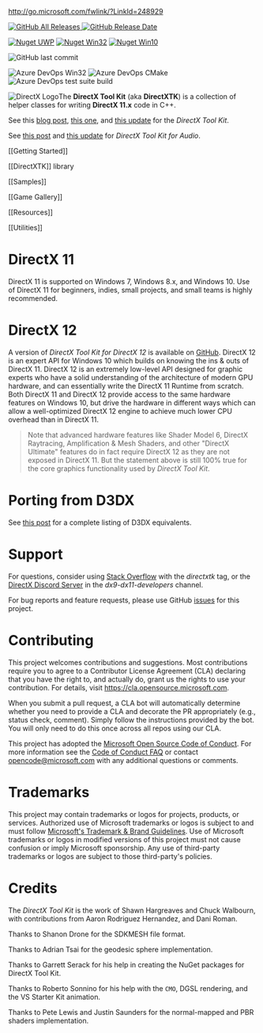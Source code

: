 http://go.microsoft.com/fwlink/?LinkId=248929

[![GitHub All Releases](https://img.shields.io/github/downloads/Microsoft/DirectXTK/total?style=for-the-badge) ![GitHub Release Date](https://img.shields.io/github/release-date/Microsoft/DirectXTK?style=for-the-badge)](https://github.com/microsoft/DirectXTK/releases/latest)

[![Nuget UWP](https://img.shields.io/nuget/dt/directxtk_uwp?label=NuGet%20%28UWP%29&style=for-the-badge)](https://www.nuget.org/packages/directxtk_uwp/) [![Nuget Win32](https://img.shields.io/nuget/dt/directxtk_desktop_2017?label=NuGet%20%28Win32%29&style=for-the-badge)](https://www.nuget.org/packages/directxtk_desktop_2017/) [![Nuget Win10](https://img.shields.io/nuget/dt/directxtk_desktop_win10?label=NuGet%20%28Win10%29&style=for-the-badge)](https://www.nuget.org/packages/directxtk_desktop_win10/)

![GitHub last commit](https://img.shields.io/github/last-commit/Microsoft/DirectXTK?style=for-the-badge)

![Azure DevOps Win32](https://img.shields.io/azure-devops/build/mscodehub/ab27a052-7f0e-4cba-9bec-d298c5942ab9/1144?label=BUILD%20%28Win32%29&style=for-the-badge)
![Azure DevOps CMake](https://img.shields.io/azure-devops/build/mscodehub/ab27a052-7f0e-4cba-9bec-d298c5942ab9/1664?label=BUILD%20%28CMake%29&style=for-the-badge)
![Azure DevOps test suite build](https://img.shields.io/azure-devops/build/mscodehub/ab27a052-7f0e-4cba-9bec-d298c5942ab9/1155?label=BUILD%20%28TEST%20SUITE%29&style=for-the-badge)

![DirectX Logo](https://github.com/Microsoft/DirectXTK/wiki/X_jpg.jpg)The **DirectX Tool Kit** (aka **DirectXTK**) is a collection of helper classes for writing **DirectX 11.x** code in C++.

See this [blog post](https://walbourn.github.io/directxtk/), [this one](https://walbourn.github.io/directxtk-update/), and [this update](https://walbourn.github.io/latest-news-on-directx-tool-kit/) for the *DirectX Tool Kit*.

See [this post](https://walbourn.github.io/directx-tool-kit-for-audio/) and [this update](https://walbourn.github.io/directx-tool-kit-for-audio-updates-and-a-direct3d-9-footnote/) for *DirectX Tool Kit for Audio*.

[[Getting Started]]

[[DirectXTK]] library

[[Samples]]

[[Game Gallery]]

[[Resources]]

[[Utilities]]

# DirectX 11
DirectX 11 is supported on Windows  7, Windows 8.x, and Windows 10. Use of DirectX 11 for beginners, indies, small projects, and small teams is highly recommended.

# DirectX 12
A version of _DirectX Tool Kit for DirectX 12_ is available on [GitHub](https://github.com/Microsoft/DirectXTK12). DirectX 12 is an expert API for Windows 10 which builds on knowing the ins & outs of DirectX 11. DirectX 12 is an extremely low-level API designed for graphic experts who have a solid understanding of the architecture of modern GPU hardware, and can essentially write the DirectX 11 Runtime from scratch. Both DirectX 11 and DirectX 12 provide access to the same hardware features on Windows 10, but drive the hardware in different ways which can allow a well-optimized DirectX 12 engine to achieve much lower CPU overhead than in DirectX 11.

> Note that advanced hardware features like Shader Model 6, DirectX Raytracing, Amplification & Mesh Shaders, and other "DirectX Ultimate" features do in fact require DirectX 12 as they are not exposed in DirectX 11. But the statement above is still 100% true for the core graphics functionality used by *DirectX Tool Kit*.

# Porting from D3DX
See [this post](https://aka.ms/Kfsdiu) for a complete listing of D3DX equivalents.

# Support

For questions, consider using [Stack Overflow](https://stackoverflow.com/questions/tagged/directxtk) with the *directxtk* tag, or the [DirectX Discord Server](https://discord.gg/directx) in the *dx9-dx11-developers* channel.

For bug reports and feature requests, please use GitHub [issues](https://github.com/microsoft/DirectXTK/issues) for this project.

# Contributing

This project welcomes contributions and suggestions. Most contributions require you to agree to a Contributor License Agreement (CLA) declaring that you have the right to, and actually do, grant us the rights to use your contribution. For details, visit https://cla.opensource.microsoft.com.

When you submit a pull request, a CLA bot will automatically determine whether you need to provide a CLA and decorate the PR appropriately (e.g., status check, comment). Simply follow the instructions provided by the bot. You will only need to do this once across all repos using our CLA.

This project has adopted the [Microsoft Open Source Code of Conduct](https://opensource.microsoft.com/codeofconduct/). For more information see the [Code of Conduct FAQ](https://opensource.microsoft.com/codeofconduct/faq/) or contact [opencode@microsoft.com](mailto:opencode@microsoft.com) with any additional questions or comments.

# Trademarks

This project may contain trademarks or logos for projects, products, or services. Authorized use of Microsoft trademarks or logos is subject to and must follow [Microsoft's Trademark & Brand Guidelines](https://www.microsoft.com/en-us/legal/intellectualproperty/trademarks/usage/general). Use of Microsoft trademarks or logos in modified versions of this project must not cause confusion or imply Microsoft sponsorship. Any use of third-party trademarks or logos are subject to those third-party's policies.

# Credits

The _DirectX Tool Kit_ is the work of Shawn Hargreaves and Chuck Walbourn, with contributions from Aaron Rodriguez Hernandez, and Dani Roman.

Thanks to Shanon Drone for the SDKMESH file format.

Thanks to Adrian Tsai for the geodesic sphere implementation.

Thanks to Garrett Serack for his help in creating the NuGet packages for DirectX Tool Kit.

Thanks to Roberto Sonnino for his help with the ``CMO``, DGSL rendering, and the VS Starter Kit animation.

Thanks to Pete Lewis and Justin Saunders for the normal-mapped and PBR shaders implementation.
